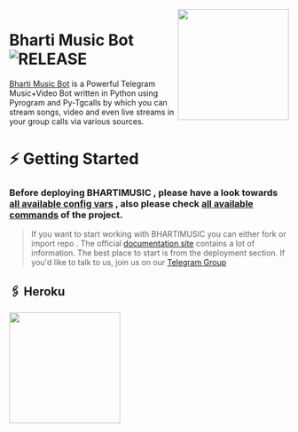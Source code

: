 <img src="https://te.legra.ph/file/e11260ffffff857c620fc.jpg" align="right" width="200" height="200"/>

# Bharti Music Bot <img src="https://img.shields.io/github/v/release/TeamYukki/YukkiMusicBot?color=black&logo=github&logoColor=black&style=social" alt="RELEASE">

[Bharti Music Bot](https://github.com/lokeshdausa452/bhartimusic) is a Powerful Telegram Music+Video Bot written in Python using Pyrogram and Py-Tgcalls by which you can stream songs, video and even live streams in your group calls via various sources.







# ⚡️ Getting Started

### Before deploying BHARTIMUSIC , please have a look towards [all available config vars](../config/README.md) , also please check [all available commands](../strings/command.yml) of the project.

> If you want to start working with BHARTIMUSIC you can either fork or import repo .
> The official [documentation site](https://notreallyshikhar.gitbook.io/bhartimusic/) contains a lot of information. The best place to start is from the deployment section.
> If you'd like to talk to us, join us on our [Telegram Group](https://t.me/DAUSA_123)


## 🖇 Heroku
<p><a href="https://heroku.com/deploy?template=https://github.com/lokeshdausa452/bhartimusic"><img src="https://img.shields.io/badge/Deploy%20To%20Heroku-black?style=for-the-badge&logo=heroku" width="200""/></a></p>

